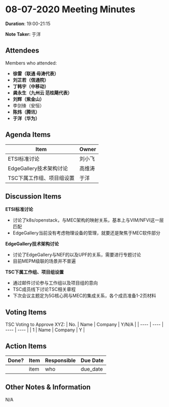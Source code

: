 # 08-07-2020 Meeting Minutes  

**Duration**: 19:00-21:15

**Note Taker:** 于洋  

## Attendees
Members who attended:
-  **徐雷（联通 毋涛代表）** 
-  **刘芷若（信通院）** 
-  **丁韩宇（中移动）** 
-  **龚永生（九州云 范桂飓代表）** 
-  **刘辉（紫金山）** 
- 李剑锋（安恒）
-  **陈炜（腾讯）** 
-  **于洋（华为）** 


## Agenda Items

Item | Owner
---- | ----
ETSI标准讨论 | 刘小飞 
EdgeGallery技术架构讨论 | 高维涛
TSC下属工作组、项目组设置 | 于洋 

## Discussion Items
 **ETSI标准讨论** 
- 讨论了k8s/openstack，与MEC架构的映射关系，基本上与VIM/NFVI这一层匹配
- EdgeGallery当前没有考虑物理设备的管理，就要还是聚焦于MEC软件部分

 **EdgeGallery技术架构讨论** 
- 讨论了EdgeGallery与NEF的以及UPF的关系，需要进行专题讨论
- 目前MEPM级联的场景并不普遍

 **TSC下属工作组、项目组设置** 
- 通过邮件讨论参与工作组以及项目组的意向
- TSC成员线下讨论TSC相关章程
- 下次会议主题定为5G核心网与MEC的集成关系，各个成员准备1-2页材料

## Voting Items
TSC Voting to Approve XYZ:
| No. | Name | Company | Y/N/A |
| ---- | ---- | ---- | ---- |
| 1 | Name | Company | Y |

## Action Items
| Done? | Item | Responsible | Due Date |
| ---- | ---- | ---- | ---- |
| | item | who | due_date |

## Other Notes & Information
N/A
